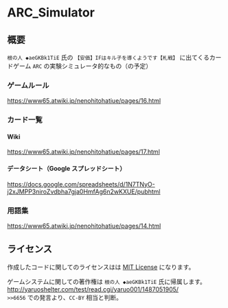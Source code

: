 # ARC_Simulator
## 概要
`根の人 ◆aeGKBk1TiE` 氏の `【安価】IFはキル子を導くようです【札戦】` に出てくるカードゲーム `ARC` の実験シミュレータ的なもの（の予定）

### ゲームルール
https://www65.atwiki.jp/nenohitohatiue/pages/16.html

### カード一覧
#### Wiki
https://www65.atwiki.jp/nenohitohatiue/pages/17.html

#### データシート（Google スプレッドシート）
https://docs.google.com/spreadsheets/d/1N7TNyO-j2xJMPP3niroZvdbha7gja0HmfAg6n2wKXUE/pubhtml

### 用語集
https://www65.atwiki.jp/nenohitohatiue/pages/14.html

## ライセンス
作成したコードに関してのライセンスはは [MIT License](https://opensource.org/licenses/mit-license.php) になります。
  
ゲームシステムに関しての著作権は `根の人 ◆aeGKBk1TiE` 氏に帰属します。
http://yaruoshelter.com/test/read.cgi/yaruo001/1487051905/  
`>>6656` での発言より、`CC-BY` 相当と判断。
